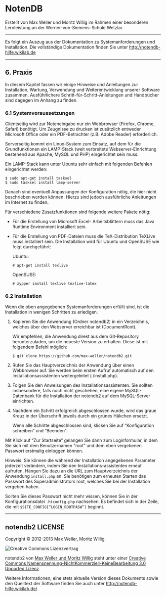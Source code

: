 # NotenDB #

Erstellt von Max Weller und Moritz Willig im Rahmen einer besonderen
Lernleistung an der Werner-von-Siemens-Schule Wetzlar.


-----

Es folgt ein Auszug aus der Dokumentation zu Systemanforderungen und Installation. Die vollständige Dokumentation finden Sie unter http://notendb-hilfe.wikilab.de

-----


## 6. Praxis ##
In diesem Kapitel fassen wir einige Hinweise und Anleitungen zur Installation, Wartung, Verwendung und Weiterentwicklung unserer Software zusammen. Ausführlichere Schritt-für-Schritt-Anleitungen und Handbücher sind dagegen im Anhang zu finden.

### 6.1 Systemvoraussetzungen ###
Clientseitig wird zur Noteneingabe nur ein Webbrowser (Firefox, Chrome, Safari) benötigt.
Um Zeugnisse zu drucken ist zusätzlich entweder Microsoft Office oder ein PDF-Betrachter (z.B. Adobe Reader) erforderlich.

Serverseitig kommt ein Linux-System zum Einsatz, auf dem für die Grundfunktionen ein LAMP-Stack (weit verbreitete Webserver-Einrichtung bestehend aus Apache, MySQL und PHP) eingerichtet sein muss.

Ein LAMP-Stack kann unter Ubuntu sehr einfach mit folgenden Befehlen eingerichtet werden:
```
$ sudo apt-get install tasksel
$ sudo tasksel install lamp-server
```

Danach sind eventuell Anpassungen der Konfiguration nötig, die hier nicht beschrieben werden können. Hierzu sind jedoch ausführliche Anleitungen im Internet zu finden. 

Für verschiedene Zusatzfunktionen sind folgende weitere Pakete nötig:

 *  Für die Erstellung von Microsoft Excel- Arbeitsblättern muss das Java Runtime Environment installiert sein.
 *  Für die Erstellung von PDF-Dateien muss die TeX-Distribution TeXLive muss installiert sein. 
    Die Installation wird für Ubuntu und OpenSUSE wie folgt durchgeführt:
    
    Ubuntu:    
    ```
    # apt-get install texlive
    ```
    
    OpenSUSE:    
    ```
    # zypper install texlive texlive-latex
    ```

### 6.2 Installation ###
Wenn die oben angegebenen Systemanforderungen erfüllt sind, ist die Installation in wenigen Schritten zu erledigen.

  1.  Kopieren Sie die Anwendung (Ordner notendb2) in ein Verzeichnis, welches über den Webserver erreichbar ist (DocumentRoot).

      Wir empfehlen, die Anwendung direkt aus dem Git-Repository herunterzuladen, um die neueste Version zu erhalten. Diese ist mit folgendem Befehl möglich:

      ```
      $ git clone https://github.com/max-weller/notendb2.git
      ```

  2.  Rufen Sie das Hauptverzeichnis der Anwendung über einen Webbrowser auf. 
      Sie werden beim ersten Aufruf automatisch auf den Installationsassistenten
      weitergeleitet (./install.php).

  3.  Folgen Sie den Anweisungen des Installationsassistenten.
      Sie sollten insbesondere, falls noch nicht geschehen, eine eigene MySQL-Datenbank für die 
      Installation der notendb2 auf dem MySQL-Server einrichten.

  4.  Nachdem ein Schritt erfolgreich abgeschlossen wurde, wird das graue Kreuz in der Überschrift 
      jeweils durch ein grünes Häkchen ersetzt.

      Wenn alle Schritte abgeschlossen sind, klicken Sie auf “Konfiguration schreiben” und “Beenden”.
         

Mit Klick auf “Zur Startseite” gelangen Sie dann zum Loginformular, in dem Sie sich mit dem Benutzernamen “root” und dem eben vergebenen Passwort erstmalig einloggen können.
 
Hinweis: Sie können die während der Installation angegebenen Parameter jederzeit verändern, indem Sie den Installations-assistenten erneut aufrufen. Hängen Sie dazu an die URL zum Hauptverzeichnis der Anwendung ``install.php`` an. Sie benötigen zum erneuten Starten das Passwort des Superadministrators root, welches Sie bei der Installation vergeben haben.

Sollten Sie dieses Passwort nicht mehr wissen, können Sie in der Konfigurationsdatei ``.htconfig.php`` nachsehen. Es befindet sich in der Zeile, die mit ``$SITE_CONFIG[“LOGIN_ROOTPASW”]`` beginnt.


------------


## notendb2 LICENSE ###############################

Copyright © 2012-2013 Max Weller, Moritz Willig

![Creative Commons Lizenzvertrag](http://i.creativecommons.org/l/by-nc-nd/3.0/88x31.png)

notendb2 von [Max Weller und Moritz Willig](http://notendb-hilfe.wikilab.de) steht unter
einer [Creative Commons Namensnennung-NichtKommerziell-KeineBearbeitung 3.0 Unported Lizenz](http://creativecommons.org/licenses/by-nc-nd/3.0/deed.de).

Weitere Informationen, eine stets aktuelle Version
dieses Dokuments sowie den Quelltext der Software
finden Sie auch unter http://notendb-hilfe.wikilab.de/


